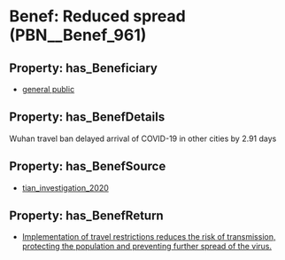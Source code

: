 # Benef: __Reduced spread__ (PBN__Benef_961)

## Property: has_Beneficiary

* [general public](../Stakeholder/PBN__Stakeholder_29)

## Property: has_BenefDetails

Wuhan travel ban delayed arrival of COVID-19 in other cities by 2.91 days

## Property: has_BenefSource

* [tian_investigation_2020](../Article/PBN__Article_197)

## Property: has_BenefReturn

* [Implementation of travel restrictions reduces the risk of transmission, protecting the population and preventing further spread of the virus.](../BenefReturn/PBN__BenefReturn_1056)

